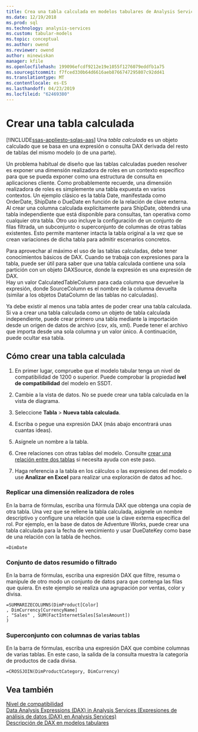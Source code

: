 ```yaml
---
title: Crea una tabla calculada en modelos tabulares de Analysis Services | Microsoft Docs
ms.date: 12/19/2018
ms.prod: sql
ms.technology: analysis-services
ms.custom: tabular-models
ms.topic: conceptual
ms.author: owend
ms.reviewer: owend
author: minewiskan
manager: kfile
ms.openlocfilehash: 199096efcdf9212e19e1055f1276079eddfb1a75
ms.sourcegitcommit: f7fced330b64d6616aeb8766747295807c92dd41
ms.translationtype: MT
ms.contentlocale: es-ES
ms.lasthandoff: 04/23/2019
ms.locfileid: "62469380"
---
```

# <a name="create-a-calculated-table"></a>Crear una tabla calculada 
[!INCLUDE[ssas-appliesto-sqlas-aas](../../includes/ssas-appliesto-sqlas-aas.md)]
  Una *tabla calculada* es un objeto calculado que se basa en una expresión o consulta DAX derivada del resto de tablas del mismo modelo (o de una parte).  
  
 Un problema habitual de diseño que las tablas calculadas pueden resolver es exponer una dimensión realizadora de roles en un contexto específico para que se pueda exponer como una estructura de consulta en aplicaciones cliente.  Como probablemente recuerde, una dimensión realizadora de roles es simplemente una tabla expuesta en varios contextos. Un ejemplo clásico es la tabla Date, manifestada como OrderDate, ShipDate o DueDate en función de la relación de clave externa. Al crear una columna calculada explícitamente para ShipDate, obtendrá una tabla independiente que está disponible para consultas, tan operativa como cualquier otra tabla. Otro uso incluye la configuración de un conjunto de filas filtrada, un subconjunto o superconjunto de columnas de otras tablas existentes. Esto permite mantener intacta la tabla original a la vez que se crean variaciones de dicha tabla para admitir escenarios concretos.  
  
 Para aprovechar al máximo el uso de las tablas calculadas, debe tener conocimientos básicos de DAX. Cuando se trabaja con expresiones para la tabla, puede ser útil para saber que una tabla calculada contiene una sola partición con un objeto DAXSource, donde la expresión es una expresión de DAX.  
Hay un valor CalculatedTableColumn para cada columna que devuelve la expresión, donde SourceColumn es el nombre de la columna devuelta (similar a los objetos DataColumn de las tablas no calculadas). 

Ya debe existir al menos una tabla antes de poder crear una tabla calculada. Si va a crear una tabla calculada como un objeto de tabla calculada independiente, puede crear primero una tabla mediante la importación desde un origen de datos de archivo (csv, xls, xml). Puede tener el archivo que importa desde una sola columna y un valor único. A continuación, puede ocultar esa tabla. 
  
## <a name="how-to-create-a-calculated-table"></a>Cómo crear una tabla calculada  
  
1.  En primer lugar, compruebe que el modelo tabular tenga un nivel de compatibilidad de 1200 o superior. Puede comprobar la propiedad **ivel de compatibilidad** del modelo en SSDT.  
  
2.  Cambie a la vista de datos. No se puede crear una tabla calculada en la vista de diagrama.  
  
3.  Seleccione **Tabla** > **Nueva tabla calculada**.  
  
4.  Escriba o pegue una expresión DAX (más abajo encontrará unas cuantas ideas).  
  
5.  Asígnele un nombre a la tabla.  
  
6.  Cree relaciones con otras tablas del modelo. Consulte [crear una relación entre dos tablas](../../analysis-services/tabular-models/create-a-relationship-between-two-tables-ssas-tabular.md) si necesita ayuda con este paso.  
  
7.  Haga referencia a la tabla en los cálculos o las expresiones del modelo o use **Analizar en Excel** para realizar una exploración de datos ad hoc.  
  
### <a name="replicate-a-role-playing-dimension"></a>Replicar una dimensión realizadora de roles  
 En la barra de fórmulas, escriba una fórmula DAX que obtenga una copia de otra tabla. Una vez que se rellene la tabla calculada, asígnele un nombre descriptivo y configure una relación que use la clave externa específica del rol. Por ejemplo, en la base de datos de Adventure Works, puede crear una tabla calculada para la fecha de vencimiento y usar DueDateKey como base de una relación con la tabla de hechos.  
  
```  
=DimDate  
```  
  
### <a name="summarized-or-filtered-dataset"></a>Conjunto de datos resumido o filtrado  
 En la barra de fórmulas, escriba una expresión DAX que filtre, resuma o manipule de otro modo un conjunto de datos para que contenga las filas que quiera. En este ejemplo se realiza una agrupación por ventas, color y divisa.  
  
```  
=SUMMARIZECOLUMNS(DimProduct[Color]  
, DimCurrency[CurrencyName]   
, "Sales" , SUM(FactInternetSales[SalesAmount])  
)  
```  
  
### <a name="superset-using-columns-from-multiple-tables"></a>Superconjunto con columnas de varias tablas  
 En la barra de fórmulas, escriba una expresión DAX que combine columnas de varias tablas. En este caso, la salida de la consulta muestra la categoría de productos de cada divisa.  
  
```  
=CROSSJOIN(DimProductCategory, DimCurrency)  
```  
  
## <a name="see-also"></a>Vea también  
 [Nivel de compatibilidad](../../analysis-services/tabular-models/compatibility-level-for-tabular-models-in-analysis-services.md)   
 [Data Analysis Expressions &#40;DAX&#41; in Analysis Services (Expresiones de análisis de datos (DAX) en Analysis Services)](http://msdn.microsoft.com/library/abb336c9-3346-4cab-b91b-90f93f4575e5)   
 [Descripción de DAX en modelos tabulares](../../analysis-services/tabular-models/understanding-dax-in-tabular-models-ssas-tabular.md)  
  
  
